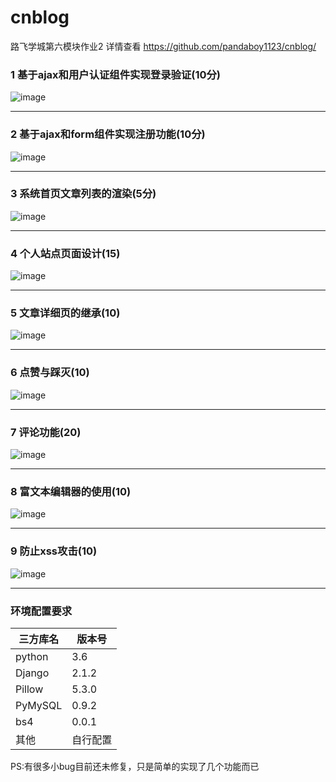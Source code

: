 # cnblog
路飞学城第六模块作业2
详情查看
https://github.com/pandaboy1123/cnblog/
<h3>1 基于ajax和用户认证组件实现登录验证(10分)</h3>

![image](https://github.com/pandaboy1123/cnblog/blob/master/readme/1%20基于ajax和用户认证组件实现登录验证(10分).gif)
<hr>
<h3>2 基于ajax和form组件实现注册功能(10分)</h3>

![image](https://github.com/pandaboy1123/cnblog/blob/master/readme/2%20%E5%9F%BA%E4%BA%8Eajax%E5%92%8Cform%E7%BB%84%E4%BB%B6%E5%AE%9E%E7%8E%B0%E6%B3%A8%E5%86%8C%E5%8A%9F%E8%83%BD(10%E5%88%86).gif)
<hr>
<h3>3 系统首页文章列表的渲染(5分)</h3>

![image](https://github.com/pandaboy1123/cnblog/blob/master/readme/3%20%E7%B3%BB%E7%BB%9F%E9%A6%96%E9%A1%B5%E6%96%87%E7%AB%A0%E5%88%97%E8%A1%A8%E7%9A%84%E6%B8%B2%E6%9F%93(5%E5%88%86).gif)
<hr>
<h3>4 个人站点页面设计(15)</h3>

![image](https://github.com/pandaboy1123/cnblog/blob/master/readme/4%20%E4%B8%AA%E4%BA%BA%E7%AB%99%E7%82%B9%E9%A1%B5%E9%9D%A2%E8%AE%BE%E8%AE%A1(15%E5%88%86).gif)
<hr>
<h3>5 文章详细页的继承(10)</h3>

![image](https://github.com/pandaboy1123/cnblog/blob/master/readme/5%20%E6%96%87%E7%AB%A0%E8%AF%A6%E7%BB%86%E9%A1%B5%E7%9A%84%E7%BB%A7%E6%89%BF(10%E5%88%86).gif)
<hr>
<h3>6 点赞与踩灭(10)</h3>

![image](https://github.com/pandaboy1123/cnblog/blob/master/readme/6%20%E7%82%B9%E8%B5%9E%E4%B8%8E%E8%B8%A9%E7%81%AD(10%E5%88%86).gif)
<hr>
<h3>7 评论功能(20)</h3>

![image](https://github.com/pandaboy1123/cnblog/blob/master/readme/7%20%E8%AF%84%E8%AE%BA%E5%8A%9F%E8%83%BD(20%E5%88%86).gif)
<hr>
<h3>8 富文本编辑器的使用(10)</h3>

![image](https://github.com/pandaboy1123/cnblog/blob/master/readme/8%20%E5%AF%8C%E6%96%87%E6%9C%AC%E7%BC%96%E8%BE%91%E5%99%A8%E7%9A%84%E4%BD%BF%E7%94%A8(10%E5%88%86).gif)
<hr>
<h3>9 防止xss攻击(10)</h3>

![image](https://github.com/pandaboy1123/cnblog/blob/master/readme/9%20%E9%98%B2%E6%AD%A2xss%E6%94%BB%E5%87%BB(10%E5%88%86).gif)
<hr>

<h3>环境配置要求</h3>
<table>
  <thead>
    <tr>
    <th>三方库名</th>
    <th>版本号</th></tr>
  </thead>
  <tbody>
    <tr>
    <td>python</td>
    <td>3.6</td>
  </tr>
    <tr>
    <td>Django</td>
    <td>2.1.2</td>
  </tr>
    <tr>
    <td>Pillow</td>
    <td>5.3.0</td>
  </tr>
    <tr>
    <td>PyMySQL</td>
    <td>0.9.2</td>
  </tr>
    <tr>
    <td>bs4</td>
    <td>0.0.1</td>
  </tr>
    <tr>
    <td>其他</td>
    <td>自行配置</td>
  </tr>
   
  </tbody>
</table>

PS:有很多小bug目前还未修复，只是简单的实现了几个功能而已
